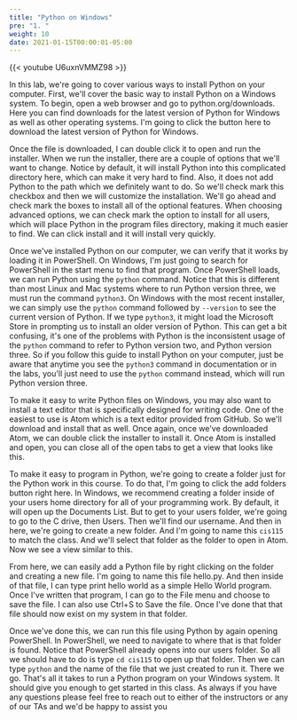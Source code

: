 ```yaml
---
title: "Python on Windows"
pre: "1. "
weight: 10
date: 2021-01-15T00:00:01-05:00
---
```


{{< youtube U6uxnVMMZ98 >}}

<!-- TODO Update Video to remove Atom -->

In this lab, we're going to cover various ways to install Python on your computer. First, we'll cover the basic way to install Python on a Windows system. To begin, open a web browser and go to python.org/downloads. Here you can find downloads for the latest version of Python for Windows as well as other operating systems. I'm going to click the button here to download the latest version of Python for Windows. 

Once the file is downloaded, I can double click it to open and run the installer. When we run the installer, there are a couple of options that we'll want to change. Notice by default, it will install Python into this complicated directory here, which can make it very hard to find. Also, it does not add Python to the path which we definitely want to do. So we'll check mark this checkbox and then we will customize the installation. We'll go ahead and check mark the boxes to install all of the optional features. When choosing advanced options, we can check mark the option to install for all users, which will place Python in the program files directory, making it much easier to find. We can click install and it will install very quickly. 

Once we've installed Python on our computer, we can verify that it works by loading it in PowerShell. On Windows, I'm just going to search for PowerShell in the start menu to find that program. Once PowerShell loads, we can run Python using the `python` command. Notice that this is different than most Linux and Mac systems where to run Python version three, we must run the command `python3`. On Windows with the most recent installer, we can simply use the `python` command followed by `--version` to see the current version of Python. If we type `python3`, it might load the Microsoft Store in prompting us to install an older version of Python. This can get a bit confusing, it's one of the problems with Python is the inconsistent usage of the `python` command to refer to Python version two, and Python version three. So if you follow this guide to install Python on your computer, just be aware that anytime you see the `python3` command in documentation or in the labs, you'll just need to use the `python` command instead, which will run Python version three. 

To make it easy to write Python files on Windows, you may also want to install a text editor that is specifically designed for writing code. One of the easiest to use is Atom which is a text editor provided from GitHub. So we'll download and install that as well. Once again, once we've downloaded Atom, we can double click the installer to install it. Once Atom is installed and open, you can close all of the open tabs to get a view that looks like this. 

To make it easy to program in Python, we're going to create a folder just for the Python work in this course. To do that, I'm going to click the add folders button right here. In Windows, we recommend creating a folder inside of your users home directory for all of your programming work. By default, it will open up the Documents List. But to get to your users folder, we're going to go to the C drive, then Users. Then we'll find our username. And then in here, we're going to create a new folder. And I'm going to name this `cis115` to match the class. And we'll select that folder as the folder to open in Atom. Now we see a view similar to this. 

From here, we can easily add a Python file by right clicking on the folder and creating a new file. I'm going to name this file hello.py. And then inside of that file, I can type print hello world as a simple Hello World program. Once I've written that program, I can go to the File menu and choose to save the file. I can also use Ctrl+S to Save the file. Once I've done that that file should now exist on my system in that folder. 

Once we've done this, we can run this file using Python by again opening PowerShell. In PowerShell, we need to navigate to where that is that folder is found. Notice that PowerShell already opens into our users folder. So all we should have to do is type `cd cis115` to open up that folder. Then we can type `python` and the name of the file that we just created to run it. There we go. That's all it takes to run a Python program on your Windows system. It should give you enough to get started in this class. As always if you have any questions please feel free to reach out to either of the instructors or any of our TAs and we'd be happy to assist you 

